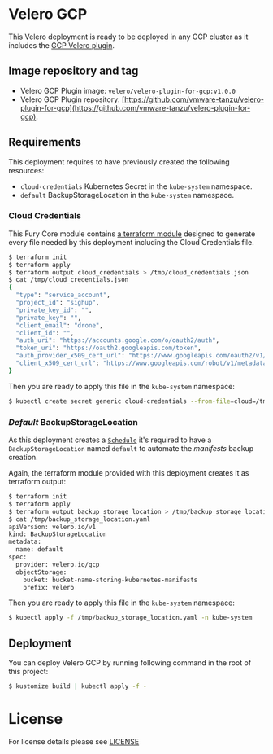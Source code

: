 # Velero GCP

This Velero deployment is ready to be deployed in any GCP cluster as it includes the 
[GCP Velero plugin](https://github.com/vmware-tanzu/velero-plugin-for-gcp/tree/v1.0.0).

## Image repository and tag

- Velero GCP Plugin image: `velero/velero-plugin-for-gcp:v1.0.0`
- Velero GCP Plugin repository: 
[https://github.com/vmware-tanzu/velero-plugin-for-gcp](https://github.com/vmware-tanzu/velero-plugin-for-gcp).


## Requirements

This deployment requires to have previously created the following resources:

- `cloud-credentials` Kubernetes Secret in the `kube-system` namespace.
- `default` BackupStorageLocation in the `kube-system` namespace.


### Cloud Credentials

This Fury Core module contains [a terraform module](../../../modules/gcp-velero) designed to generate every file needed
by this deployment including the Cloud Credentials file.

```bash
$ terraform init
$ terraform apply
$ terraform output cloud_credentials > /tmp/cloud_credentials.json
$ cat /tmp/cloud_credentials.json
{
  "type": "service_account",
  "project_id": "sighup",
  "private_key_id": "",
  "private_key": "",
  "client_email": "drone",
  "client_id": "",
  "auth_uri": "https://accounts.google.com/o/oauth2/auth",
  "token_uri": "https://oauth2.googleapis.com/token",
  "auth_provider_x509_cert_url": "https://www.googleapis.com/oauth2/v1/certs",
  "client_x509_cert_url": "https://www.googleapis.com/robot/v1/metadata/x509/drone-e2e%40sighup-main.iam.gserviceaccount.com"
}

```

Then you are ready to apply this file in the `kube-system` namespace:

```bash
$ kubectl create secret generic cloud-credentials --from-file=cloud=/tmp/cloud_credentials.json --dry-run -o yaml | kubectl apply -f - -n kube-system
```


### *Default* BackupStorageLocation

As this deployment creates a [`Schedule`](../velero-base/schedule.yaml) it's required to have a `BackupStorageLocation`
named `default` to automate the *manifests* backup creation.

Again, the terraform module provided with this deployment creates it as terraform output:

```bash
$ terraform init
$ terraform apply
$ terraform output backup_storage_location > /tmp/backup_storage_location.yaml
$ cat /tmp/backup_storage_location.yaml
apiVersion: velero.io/v1
kind: BackupStorageLocation
metadata:
  name: default
spec:
  provider: velero.io/gcp
  objectStorage:
    bucket: bucket-name-storing-kubernetes-manifests
    prefix: velero
```

Then you are ready to apply this file in the `kube-system` namespace:

```bash
$ kubectl apply -f /tmp/backup_storage_location.yaml -n kube-system
```

## Deployment

You can deploy Velero GCP by running following command in the root of this project:

```bash
$ kustomize build | kubectl apply -f -
```

# License 

For license details please see [LICENSE](../../../LICENSE)

